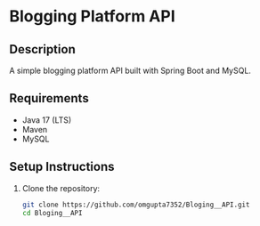 # Blogging Platform API

## Description
A simple blogging platform API built with Spring Boot and MySQL.

## Requirements
- Java 17 (LTS)
- Maven
- MySQL

## Setup Instructions

1. Clone the repository:
   ```bash
   git clone https://github.com/omgupta7352/Bloging__API.git
   cd Bloging__API
